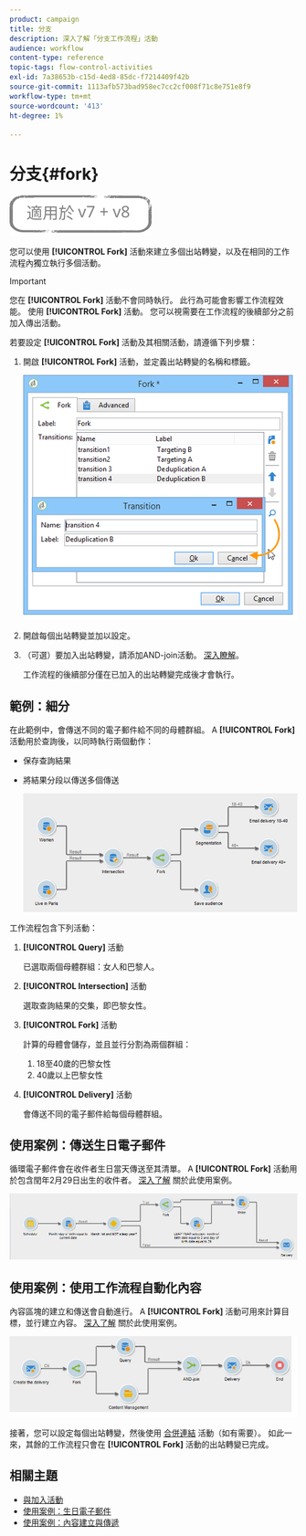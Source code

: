```yaml
---
product: campaign
title: 分支
description: 深入了解「分支工作流程」活動
audience: workflow
content-type: reference
topic-tags: flow-control-activities
exl-id: 7a38653b-c15d-4ed8-85dc-f7214409f42b
source-git-commit: 1113afb573bad958ec7cc2cf008f71c8e751e8f9
workflow-type: tm+mt
source-wordcount: '413'
ht-degree: 1%

---
```


# 分支{#fork}

![](../../assets/common.svg)

您可以使用 **[!UICONTROL Fork]** 活動來建立多個出站轉變，以及在相同的工作流程內獨立執行多個活動。

>[!IMPORTANT]
>
>您在 **[!UICONTROL Fork]** 活動不會同時執行。 此行為可能會影響工作流程效能。 使用 **[!UICONTROL Fork]** 活動。 您可以視需要在工作流程的後續部分之前加入傳出活動。

若要設定 **[!UICONTROL Fork]** 活動及其相關活動，請遵循下列步驟：

1. 開啟 **[!UICONTROL Fork]** 活動，並定義出站轉變的名稱和標籤。

   ![](assets/s_user_segmentation_fork.png)

1. 開啟每個出站轉變並加以設定。
1. （可選）要加入出站轉變，請添加AND-join活動。 [深入瞭解](and-join.md)。

   工作流程的後續部分僅在已加入的出站轉變完成後才會執行。

## 範例：細分

在此範例中，會傳送不同的電子郵件給不同的母體群組。 A **[!UICONTROL Fork]** 活動用於查詢後，以同時執行兩個動作：

* 保存查詢結果
* 將結果分段以傳送多個傳送

   ![分支活動會遵循兩個查詢的交集，並在清單更新活動和分割活動之前。](assets/wkf_fork_example.png)

工作流程包含下列活動：

1. **[!UICONTROL Query]** 活動

   已選取兩個母體群組：女人和巴黎人。

1. **[!UICONTROL Intersection]** 活動

   選取查詢結果的交集，即巴黎女性。

1. **[!UICONTROL Fork]** 活動

   計算的母體會儲存，並且並行分割為兩個群組：

   1. 18至40歲的巴黎女性
   1. 40歲以上巴黎女性

1. **[!UICONTROL Delivery]** 活動

   會傳送不同的電子郵件給每個母體群組。

## 使用案例：傳送生日電子郵件

循環電子郵件會在收件者生日當天傳送至其清單。 A **[!UICONTROL Fork]** 活動用於包含閏年2月29日出生的收件者。 [深入了解](sending-a-birthday-email.md) 關於此使用案例。

![分支活動會遵循測試活動，並在兩個查詢活動之前。](assets/birthday-workflow_usecase_1.png)

## 使用案例：使用工作流程自動化內容

內容區塊的建立和傳送會自動進行。 A **[!UICONTROL Fork]** 活動可用來計算目標，並行建立內容。 [深入了解](../../delivery/using/automating-via-workflows.md#creating-the-delivery-and-its-content) 關於此使用案例。

![分支活動會遵循傳送活動，並在查詢活動和內容管理活動之前，兩者皆透過AND-join活動連結。](../../delivery/using/assets/d_ncs_content_workflow10.png)

接著，您可以設定每個出站轉變，然後使用 [合併連結](and-join.md) 活動（如有需要）。 如此一來，其餘的工作流程只會在 **[!UICONTROL Fork]** 活動的出站轉變已完成。

## 相關主題

* [與加入活動](and-join.md)
* [使用案例：生日電子郵件](sending-a-birthday-email.md)
* [使用案例：內容建立與傳遞](../../delivery/using/automating-via-workflows.md#creating-the-delivery-and-its-content)